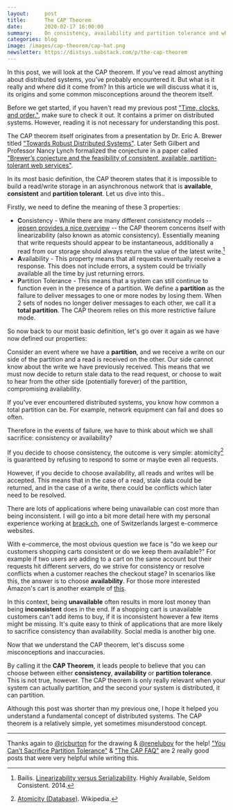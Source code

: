 ```yaml
---
layout:     post
title:      The CAP Theorem
date:       2020-02-17 16:00:00
summary:    On consistency, availability and partition tolerance and why we can't build distributed systems that satisfy all these properties.
categories: blog
image: /images/cap-theorem/cap-hat.png
newsletter: https://distsys.substack.com/p/the-cap-theorem
---
```


In this post, we will look at the CAP theorem. If you’ve read almost anything about distributed systems, you’ve probably encountered it. But what is it really and where did it come from? In this article we will discuss what it is, its origins and some common misconceptions around the theorem itself.

Before we get started, if you haven't read my previous post ["Time, clocks, and order."](https://dean.eigenmann.me/blog/2020/01/06/time-clocks-and-order/), make sure to check it out. It contains a primer on distributed systems. However, reading it is not necessary for understanding this post.

The CAP theorem itself originates from a presentation by Dr. Eric A. Brewer titled ["Towards Robust Distributed Systems"](https://people.eecs.berkeley.edu/~brewer/cs262b-2004/PODC-keynote.pdf). Later Seth Gilbert and Professor Nancy Lynch formalized the conjecture in a paper called ["Brewer’s conjecture and the feasibility of consistent, available, partition-tolerant web services"](https://users.ece.cmu.edu/~adrian/731-sp04/readings/GL-cap.pdf).

In its most basic definition, the CAP theorem states that it is impossible to build a read/write storage in an asynchronous network that is **available**, **consistent** and **partition tolerant**. Let us dive into this..

Firstly, we need to define the meaning of these 3 properties:

- **C**onsistency - While there are many different consistency models -- [jepsen provides a nice overview](https://jepsen.io/consistency) -- the CAP theorem concerns itself with linearizability (also known as atomic consistency). Essentially meaning that write requests should appear to be instantaneous, additionally a read from our storage should always return the value of the latest write.[^1]
- **A**vailability - This property means that all requests eventually receive a response. This does not include errors, a system could be trivially available all the time by just returning errors.
- **P**artition Tolerance - This means that a system can still continue to function even in the presence of a partition. We define a **partition** as the failure to deliver messages to one or more nodes by losing them. When 2 sets of nodes no longer deliver messages to each other, we call it a **total partition**. The CAP theorem relies on this more restrictive failure mode.

So now back to our most basic definition, let's go over it again as we have now defined our properties: 

Consider an event where we have a **partition**, and we receive a write on our side of the partition and a read is received on the other. Our side cannot know about the write we have previously received. This means that we must now decide to return stale data to the read request, or choose to wait to hear from the other side (potentially forever) of the partition, compromising availability.

If you've ever encountered distributed systems, you know how common a total partition can be. For example,  network equipment can fail and does so often. 

Therefore in the events of failure, we have to think about which we shall sacrifice: consistency or availability?

If you decide to choose consistency, the outcome is very simple: atomicity[^2] is guaranteed by refusing to respond to some or maybe even all requests.

However, if you decide to choose availability, all reads and writes will be accepted. This means that in the case of a read, stale data could be returned, and in the case of a write, there could be conflicts which later need to be resolved.

There are lots of applications where being unavailable can cost more than being inconsistent. I will go into a bit more detail here with my personal experience working at [brack.ch](https://brack.ch), one of Switzerlands largest e-commerce websites. 

With e-commerce, the most obvious question we face is "do we keep our customers shopping carts consistent or do we keep them available?" For example if two users are adding to a cart on the same account but their requests hit different servers, do we strive for consistency or resolve conflicts when a customer reaches the checkout stage? In scenarios like this, the answer is to choose **availability**. For those more interested Amazon's cart is another example of [this](http://s3.amazonaws.com/AllThingsDistributed/sosp/amazon-dynamo-sosp2007.pdf).

In this context, being **unavailable** often results in more lost money than being **inconsistent** does in the end. If a shopping cart is unavailable customers can't add items to buy, if it is inconsistent however a few items might be missing. It's quite easy to think of applications that are more likely to sacrifice consistency than availability. Social media is another big one.

Now that we understand the CAP theorem, let's discuss some misconceptions and inaccuracies.

By calling it the **CAP Theorem**, it leads people to believe that you can choose between either **consistency**, **availability** or **partition tolerance**. This is not true, however. The CAP theorem is only really relevant when your system can actually partition, and the second your system is distributed, it can partition. 

Although this post was shorter than my previous one, I hope it helped you understand a fundamental concept of distributed systems. The CAP theorem is a relatively simple, yet sometimes misunderstood concept.

---

Thanks again to [@ricburton](https://twitter.com/ricburton) for the drawing & [@renelubov](https://twitter.com/renelubov) for the help!  ["You Can’t Sacrifice Partition Tolerance"](https://codahale.com/you-cant-sacrifice-partition-tolerance/) & ["The CAP FAQ"](https://www.the-paper-trail.org/page/cap-faq/) are 2 really good posts that were very helpful while writing this.

[^1]: Bailis. [Linearizability versus Serializability](http://www.bailis.org/blog/linearizability-versus-serializability/). Highly Available, Seldom Consistent. 2014.
[^2]: [Atomicity (Database)](https://en.wikipedia.org/wiki/Atomicity_(database_systems)). Wikipedia.
